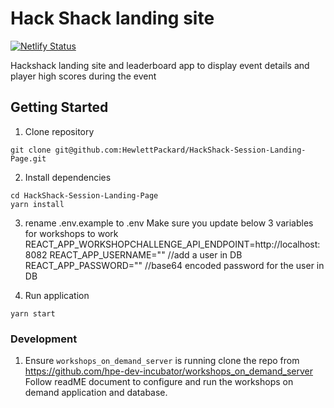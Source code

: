 # Hack Shack landing site

[![Netlify Status](https://api.netlify.com/api/v1/badges/dbc62279-6354-4da8-9128-199e3ee80231/deploy-status)](https://app.netlify.com/sites/musing-kalam-f76e20/deploys)

Hackshack landing site and leaderboard app to display event details and player high scores during the event

## Getting Started

1. Clone repository 
  ```
  git clone git@github.com:HewlettPackard/HackShack-Session-Landing-Page.git
  ```
2. Install dependencies
  ```
  cd HackShack-Session-Landing-Page
  yarn install
  ```
3. rename .env.example to .env
  Make sure you update below 3 variables for workshops to work
  REACT_APP_WORKSHOPCHALLENGE_API_ENDPOINT=http://localhost:8082
  REACT_APP_USERNAME="" //add a user in DB
  REACT_APP_PASSWORD="" //base64 encoded password for the user in DB

4. Run application
  ```
  yarn start
  ```
  
### Development
1. Ensure `workshops_on_demand_server` is running 
clone the repo from https://github.com/hpe-dev-incubator/workshops_on_demand_server
Follow readME document to configure and run the workshops on demand application and database.
